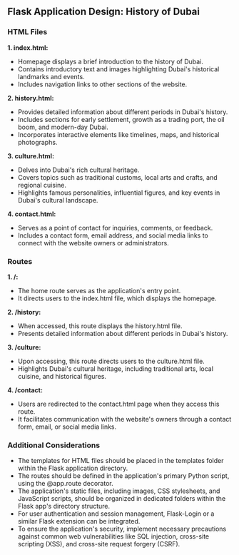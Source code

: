 ## Flask Application Design: History of Dubai

### HTML Files

**1. index.html:**
   - Homepage displays a brief introduction to the history of Dubai.
   - Contains introductory text and images highlighting Dubai's historical landmarks and events.
   - Includes navigation links to other sections of the website.

**2. history.html:**
   - Provides detailed information about different periods in Dubai's history.
   - Includes sections for early settlement, growth as a trading port, the oil boom, and modern-day Dubai.
   - Incorporates interactive elements like timelines, maps, and historical photographs.

**3. culture.html:**
   - Delves into Dubai's rich cultural heritage.
   - Covers topics such as traditional customs, local arts and crafts, and regional cuisine.
   - Highlights famous personalities, influential figures, and key events in Dubai's cultural landscape.

**4. contact.html:**
   - Serves as a point of contact for inquiries, comments, or feedback.
   - Includes a contact form, email address, and social media links to connect with the website owners or administrators.

### Routes

**1. /:**
   - The home route serves as the application's entry point.
   - It directs users to the index.html file, which displays the homepage.

**2. /history:**
   - When accessed, this route displays the history.html file.
   - Presents detailed information about different periods in Dubai's history.

**3. /culture:**
   - Upon accessing, this route directs users to the culture.html file.
   - Highlights Dubai's cultural heritage, including traditional arts, local cuisine, and historical figures.

**4. /contact:**
   - Users are redirected to the contact.html page when they access this route.
   - It facilitates communication with the website's owners through a contact form, email, or social media links.

### Additional Considerations

- The templates for HTML files should be placed in the templates folder within the Flask application directory.
- The routes should be defined in the application's primary Python script, using the @app.route decorator.
- The application's static files, including images, CSS stylesheets, and JavaScript scripts, should be organized in dedicated folders within the Flask app's directory structure.
- For user authentication and session management, Flask-Login or a similar Flask extension can be integrated.
- To ensure the application's security, implement necessary precautions against common web vulnerabilities like SQL injection, cross-site scripting (XSS), and cross-site request forgery (CSRF).